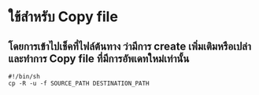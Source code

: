 # ใข้สำหรับ Copy file 
## โดยการเข้าไปเช็คที่ไฟล์ต้นทาง ว่ามีการ create เพิ่มเติมหรือเปล่า และทำการ Copy file ที่มีการอัพเดทใหม่เท่านั้น
~~~
#!/bin/sh
cp -R -u -f SOURCE_PATH DESTINATION_PATH
~~~
